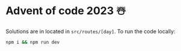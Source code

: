 # Advent of code 2023 ☃️

Solutions are in located in `src/routes/[day]`. To run the code locally:

```bash
npm i && npm run dev
```
